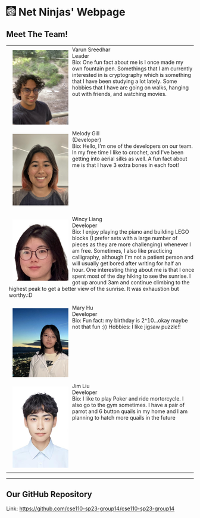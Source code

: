 # <img src="./team_page_images/NetNinjaJustLogo.png" width=26> Net Ninjas' Webpage 


## Meet The Team!

| | |
|:-------------------------:|:-------------------------:|
|<div style="text-align: left; width: 500px"><img src="./team_page_images/VarunPic.JPG" width=150 style="float: left; margin: 10px">Varun Sreedhar <br>Leader <br>Bio: One fun fact about me is I once made my own fountain pen. Somethings that I am currently interested in is cryptography which is something that I have been studying a lot lately. Some hobbies that I have are going on walks, hanging out with friends, and watching movies.</div>|<div style="text-align: left; width: 500px"><img src="./team_page_images/NicholasPic.jpg" width=150  style="float: left; margin: 10px">Nicholas Nakano <br>Leader <br>Bio: I love music! I play piano, guitar, saxophone and bass. If you don't catch me jamming out in the practice rooms at CPMC, you'll find me working on my car or racing it on the track!</div>|
|<div style="text-align: left; width: 500px"><img src="./team_page_images/MelodyPic.jpg" width=150  style="float: left; margin: 10px">Melody Gill <br>(Developer) <br>Bio: Hello, I'm one of the developers on our team. In my free time I like to crochet, and I've been getting into aerial silks as well. A fun fact about me is that I have 3 extra bones in each foot!</div>|<div style="text-align: left; width: 500px"><img src="./team_page_images/NetNinjaLogo.jpg" width=150  style="float: left; margin: 10px">Christina Tan <br>Developer<br>Bio:</div>|
|<div style="text-align: left; width: 500px"><img src="./team_page_images/YongxiPic.JPG" width=150  style="float: left; margin: 10px">Wincy Liang <br>Developer<br>Bio: I enjoy playing the piano and building LEGO blocks (I prefer sets with a large number of pieces as they are more challenging) whenever I am free. Sometimes, I also like practicing calligraphy, although I'm not a patient person and will usually get bored after writing for half an hour. One interesting thing about me is that I once spent most of the day hiking to see the sunrise. I got up around 3am and continue climbing to the highest peak to get a better view of the sunrise. It was exhaustion but worthy.:D</div>|<div style="text-align: left; width: 500px"><img src="./team_page_images/JisolPic.jpeg" width=150  style="float: left; margin: 10px">Jisol Park <br>Developer<br>Bio: Some of my hobbies are snowboarding, pottery and reading! I like finding new study spots in San Diego and I love spicy food!</div>|
|<div style="text-align: left; width: 500px"><img src="./team_page_images/QijunPic.jpeg" width=150  style="float: left; margin: 10px">Mary Hu <br>Developer<br>Bio: Fun fact: my birthday is 2^10...okay maybe not that fun :)) Hobbies: I like jigsaw puzzle!!</div>|<div style="text-align: left; width: 500px"><img src="./team_page_images/TimPic.jpg" width=150  style="float: left; margin: 10px">Tim Lacaba <br>Designer<br>Bio: Fun fact: I transferred from a community college in the Bay. My hobbies consist of camping and playing video games. I really want to learn Filipino so I can visit the Philippines and explore on my own. </div>|
|<div style="text-align: left; width: 500px"><img src="./team_page_images/JimPic.jpg" width=150  style="float: left; margin: 10px">Jim Liu <br>Developer<br>Bio: I like to play Poker and ride mortorcycle. I also go to the gym sometimes. I have a pair of parrot and 6 button quails in my home and I am planning to hatch more quails in the future </div>|<div style="text-align: left; width: 500px"><img src="./team_page_images/YulinPic.png" width=150  style="float: left; margin: 10px">Luke Luo<br>Developer<br>Bio: I’m interested in coding, traveling and delicious food.</div>|

---

## Our GitHub Repository

Link: https://github.com/cse110-sp23-group14/cse110-sp23-group14




   








